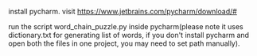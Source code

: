 install pycharm.
visit https://www.jetbrains.com/pycharm/download/#

run the script word_chain_puzzle.py inside pycharm(please note it uses dictionary.txt for generating list of words, if you don't install pycharm and open both the files in one project, you may need to set path manually).
